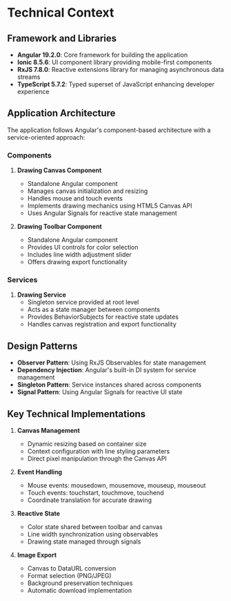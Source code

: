 # Technical Context

## Framework and Libraries
- **Angular 19.2.0**: Core framework for building the application
- **Ionic 8.5.6**: UI component library providing mobile-first components
- **RxJS 7.8.0**: Reactive extensions library for managing asynchronous data streams
- **TypeScript 5.7.2**: Typed superset of JavaScript enhancing developer experience

## Application Architecture
The application follows Angular's component-based architecture with a service-oriented approach:

### Components
1. **Drawing Canvas Component**
   - Standalone Angular component
   - Manages canvas initialization and resizing
   - Handles mouse and touch events
   - Implements drawing mechanics using HTML5 Canvas API
   - Uses Angular Signals for reactive state management

2. **Drawing Toolbar Component**
   - Standalone Angular component
   - Provides UI controls for color selection
   - Includes line width adjustment slider
   - Offers drawing export functionality

### Services
1. **Drawing Service**
   - Singleton service provided at root level
   - Acts as a state manager between components
   - Provides BehaviorSubjects for reactive state updates
   - Handles canvas registration and export functionality

## Design Patterns
- **Observer Pattern**: Using RxJS Observables for state management
- **Dependency Injection**: Angular's built-in DI system for service management
- **Singleton Pattern**: Service instances shared across components
- **Signal Pattern**: Using Angular Signals for reactive UI state

## Key Technical Implementations
1. **Canvas Management**
   - Dynamic resizing based on container size
   - Context configuration with line styling parameters
   - Direct pixel manipulation through the Canvas API

2. **Event Handling**
   - Mouse events: mousedown, mousemove, mouseup, mouseout
   - Touch events: touchstart, touchmove, touchend
   - Coordinate translation for accurate drawing

3. **Reactive State**
   - Color state shared between toolbar and canvas
   - Line width synchronization using observables
   - Drawing state managed through signals

4. **Image Export**
   - Canvas to DataURL conversion
   - Format selection (PNG/JPEG)
   - Background preservation techniques
   - Automatic download implementation 
